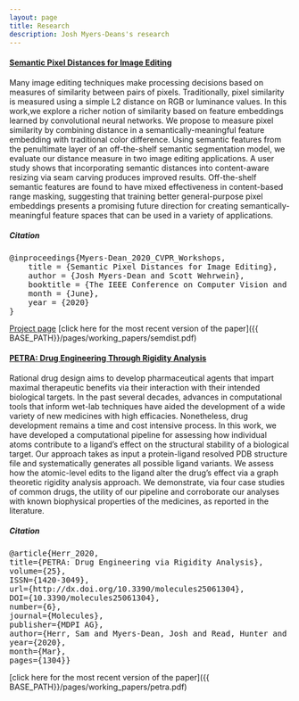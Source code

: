 ```yaml
---
layout: page
title: Research
description: Josh Myers-Deans's research
---
```




#### <u>Semantic Pixel Distances for Image Editing</u>
Many image editing techniques make processing decisions based on measures of similarity between pairs of pixels. Traditionally, pixel similarity is measured using a simple L2 distance on RGB or luminance values. In this work,we explore a richer notion of similarity based on feature embeddings learned by convolutional neural networks. We propose to measure pixel similarity by combining distance in a semantically-meaningful feature embedding with traditional color difference. Using semantic features from the penultimate layer of an off-the-shelf semantic segmentation model, we evaluate our distance measure in two image editing applications. A user study shows that incorporating semantic distances into content-aware resizing via seam carving produces improved results. Off-the-shelf semantic features are found to have mixed effectiveness in content-based range masking, suggesting that training better general-purpose pixel embeddings presents a promising future direction for creating semantically-meaningful feature spaces that can be used in a variety of applications.

##### Citation  
<pre>@inproceedings{Myers-Dean_2020_CVPR_Workshops,
    title = {Semantic Pixel Distances for Image Editing},
    author = {Josh Myers-Dean and Scott Wehrwein},
    booktitle = {The IEEE Conference on Computer Vision and Pattern Recognition (CVPR) Workshops},
    month = {June},
    year = {2020}
}</pre>
[Project page](https://facultyweb.cs.wwu.edu/~wehrwes/semantic_pixels/)
[click here for the most recent version of the paper]({{ BASE_PATH}}/pages/working_papers/semdist.pdf)


#### <u>PETRA: Drug Engineering Through Rigidity Analysis</u>
Rational drug design aims to develop pharmaceutical agents that impart maximal therapeutic benefits via their interaction with their intended biological targets. In the past several decades, advances in computational tools that inform wet-lab techniques have aided the development of a wide variety of new medicines with high efficacies. Nonetheless, drug development remains a time and cost intensive process. In this work, we have developed a computational pipeline for assessing how individual atoms contribute to a ligand’s effect on the structural stability of a biological target. Our approach takes as input a protein-ligand resolved PDB structure file and systematically generates all possible ligand variants. We assess how the atomic-level edits to the ligand alter the drug’s effect via a graph theoretic rigidity analysis approach. We demonstrate, via four case studies of common drugs, the utility of our pipeline and corroborate our analyses with known biophysical properties of the medicines, as reported in the literature.

##### Citation  
<pre>
@article{Herr_2020,
title={PETRA: Drug Engineering via Rigidity Analysis},
volume={25},
ISSN={1420-3049},
url={http://dx.doi.org/10.3390/molecules25061304},
DOI={10.3390/molecules25061304},
number={6},
journal={Molecules},
publisher={MDPI AG},
author={Herr, Sam and Myers-Dean, Josh and Read, Hunter and Jagodzinski, Filip},
year={2020},
month={Mar},
pages={1304}}
</pre>
[click here for the most recent version of the paper]({{ BASE_PATH}}/pages/working_papers/petra.pdf)
